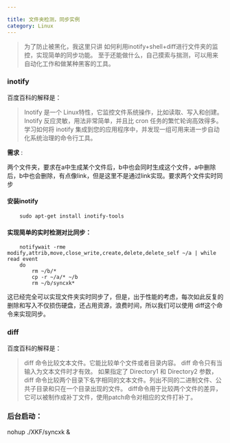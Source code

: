 ```yaml
---

title: 文件夹检测，同步实例
category: Linux
---
```


> 为了防止被黑化，我这里只讲 如何利用inotify+shell+diff进行文件夹的监控，实现简单的同步功能。
> 至于还能做什么，自己摸索与揣测，可以用来自动化工作和做某种黑客的工具。

### inotify

百度百科的解释是：

> Inotify 是一个 Linux特性，它监控文件系统操作，比如读取、写入和创建。
> Inotify 反应灵敏，用法非常简单，并且比 cron 任务的繁忙轮询高效得多。
> 学习如何将 inotify 集成到您的应用程序中，并发现一组可用来进一步自动化系统治理的命令行工具。

__需求__ :

两个文件夹，要求在a中生成某个文件后，b中也会同时生成这个文件，a中删除后，b中也会删除，有点像link，但是这里不是通过link实现。要求两个文件实时同步

#### 安装inotify

		sudo apt-get install inotify-tools

#### 实现简单的实时检测对比同步：

		notifywait -rme modify,attrib,move,close_write,create,delete,delete_self ~/a | while read event
		do
			rm ~/b/*
			cp -r ~/a/* ~/b
			rm ~/b/syncxk*


这已经完全可以实现文件夹实时同步了，但是，出于性能的考虑，每次如此反复的删除和写入不仅损伤硬盘，还占用资源，浪费时间，所以我们可以使用 diff这个命令来实现同步。

### diff

百度百科的解释是：

> diff 命令比较文本文件。它能比较单个文件或者目录内容。
> diff 命令只有当输入为文本文件时才有效。
> 如果指定了 Directory1 和 Directory2 参数，diff 命令比较两个目录下名字相同的文本文件。列出不同的二进制文件、公共子目录和只在一个目录出现的文件。
> diff命令用于比较两个文件的差异，它可以被制作成补丁文件，使用patch命令对相应的文件打补丁。



### 后台启动：

nohup ./XKF/syncxk &
